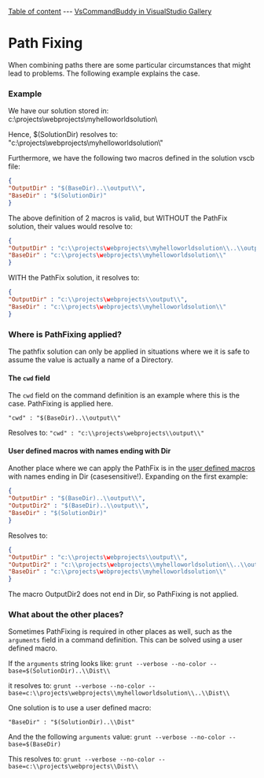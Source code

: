 [Table of content](_toc.md) --- [VsCommandBuddy in VisualStudio Gallery](http://visualstudiogallery.msdn.microsoft.com/f5da988e-2ec1-4061-a569-46d09733c668) 
# Path Fixing
When combining paths there are some particular circumstances that might lead to problems. The following example explains the case.

### Example
We have our solution stored in: c:\\projects\webprojects\\myhelloworldsolution\\

Hence, $(SolutionDir) resolves to: "c:\\projects\webprojects\\myhelloworldsolution\\"

Furthermore, we have the following two macros defined in the solution vscb file:

```json
{
"OutputDir" : "$(BaseDir)..\\output\\",
"BaseDir" : "$(SolutionDir)"
}
```

The above definition of 2 macros is valid, but WITHOUT the PathFix solution, their values would resolve to:

```json
{
"OutputDir" : "c:\\projects\webprojects\\myhelloworldsolution\\..\\output\\",
"BaseDir" : "c:\\projects\webprojects\\myhelloworldsolution\\"
}
```

WITH the PathFix solution, it resolves to:

```json
{
"OutputDir" : "c:\\projects\webprojects\\output\\",
"BaseDir" : "c:\\projects\webprojects\\myhelloworldsolution\\"
}
```


### Where is PathFixing applied?
The pathfix solution can only be applied in situations where we it is safe to assume the value is actually a name of a Directory.

#### The `cwd` field
The `cwd` field on the command definition is an example where this is the case. PathFixing is applied here.

`"cwd" : "$(BaseDir)..\\output\\"`

Resolves to:
`"cwd" : "c:\\projects\webprojects\\output\\"`

#### User defined macros with names ending with Dir
Another place where we can apply the PathFix is in the [user defined macros](macros.md) with names ending in Dir (casesensitive!).
Expanding on the first example:

```json
{
"OutputDir" : "$(BaseDir)..\\output\\",
"OutputDir2" : "$(BaseDir)..\\output\\",
"BaseDir" : "$(SolutionDir)"
}
```

Resolves to:

```json
{
"OutputDir" : "c:\\projects\webprojects\\output\\",
"OutputDir2" : "c:\\projects\webprojects\\myhelloworldsolution\\..\\output\\",
"BaseDir" : "c:\\projects\webprojects\\myhelloworldsolution\\"
}
```

The macro OutputDir2 does not end in Dir, so PathFixing is not applied.

### What about the other places?
Sometimes PathFixing is required in other places as well, such as the `arguments` field in a command definition.
This can be solved using a user defined macro.

If the `arguments` string looks like:
`grunt --verbose --no-color --base=$(SolutionDir)..\\Dist\\`

it resolves to:
`grunt --verbose --no-color --base=c:\\projects\webprojects\\myhelloworldsolution\\..\\Dist\\`

One solution is to use a user defined macro:

`"BaseDir" : "$(SolutionDir)..\\Dist"`

And the the following `arguments` value:
`grunt --verbose --no-color --base=$(BaseDir)`

This resolves to:
`grunt --verbose --no-color --base=c:\\projects\webprojects\\Dist\\`


